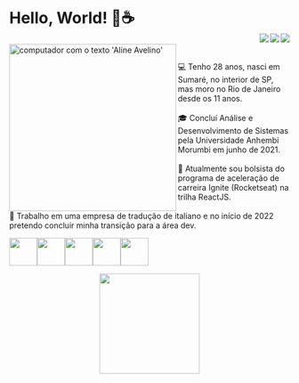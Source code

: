 # Hello, World! 👋☕ <br> [<img src="https://img.shields.io/badge/twitter-%231DA1F2.svg?&style=for-the-badge&logo=twitter&logoColor=white" align="right"/>](https://twitter.com/LineAvelino) [<img src="https://img.shields.io/badge/linkedin-%230077B5.svg?&style=for-the-badge&logo=linkedin&logoColor=white" align="right"/>](https://www.linkedin.com/in/alineavelinorocha/) [<img src = "https://img.shields.io/badge/instagram-%23E4405F.svg?&style=for-the-badge&logo=instagram&logoColor=white" align="right">](https://www.instagram.com/alineavelinorocha/) 

<img src="https://s3.us-west-2.amazonaws.com/secure.notion-static.com/e0ca9a75-2aea-420d-a007-f46dfc88e266/Aline_Avelino-logos_transparent.png?X-Amz-Algorithm=AWS4-HMAC-SHA256&X-Amz-Credential=AKIAT73L2G45O3KS52Y5%2F20211029%2Fus-west-2%2Fs3%2Faws4_request&X-Amz-Date=20211029T004928Z&X-Amz-Expires=86400&X-Amz-Signature=0e678d7aca76e6a076ab88c1d6482ad2da78eb08d7451e98c2b7b754c9ff8ccc&X-Amz-SignedHeaders=host&response-content-disposition=filename%20%3D%22Aline%2520Avelino-logos_transparent.png%22" alt="computador com o texto 'Aline Avelino'" width="300" align="left"/><br>
  
  💻 Tenho 28 anos, nasci em Sumaré, no interior de SP, mas moro no Rio de Janeiro desde os 11 anos.<br><br>
  🎓 Concluí Análise e Desenvolvimento de Sistemas pela Universidade Anhembi Morumbi em junho de 2021.<br><br>
  🚀 Atualmente sou bolsista do programa de aceleração de carreira Ignite (Rocketseat) na trilha ReactJS.<br><br>
  💼 Trabalho em uma empresa de tradução de italiano e no início de 2022 pretendo concluir minha transição para a área dev.<br>

  <img src="https://cdn.jsdelivr.net/gh/devicons/devicon/icons/html5/html5-original.svg" width="50"><img src="https://cdn.jsdelivr.net/gh/devicons/devicon/icons/css3/css3-original.svg" width="50"><img src="https://cdn.jsdelivr.net/gh/devicons/devicon/icons/javascript/javascript-original.svg" width="50"><img src="https://cdn.jsdelivr.net/gh/devicons/devicon/icons/react/react-original.svg" width="50"><img src="https://cdn.jsdelivr.net/gh/devicons/devicon/icons/python/python-original.svg" width="50"><br>
  
<div align="center">
  <img height="180em" src="https://github-readme-stats.vercel.app/api?username=lineavelino&show_icons=true&theme=dracula&include_all_commits=true&count_private=true" />
</div>
